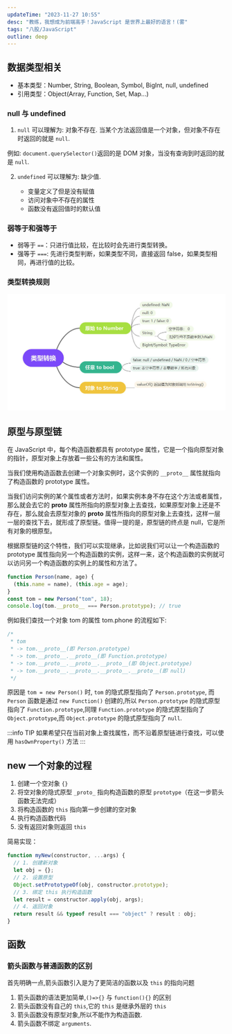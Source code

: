 ```yaml
---
updateTime: "2023-11-27 10:55"
desc: "教练，我想成为前端高手！JavaScript 是世界上最好的语言！(雾"
tags: "八股/JavaScript"
outline: deep
---
```


## 数据类型相关

- 基本类型：Number, String, Boolean, Symbol, BigInt, null, undefined
- 引用类型：Object(Array, Function, Set, Map...)

### null 与 undefined

1. `null` 可以理解为: 对象不存在. 当某个方法返回值是一个对象，但对象不存在时返回的就是 `null`.

例如: `document.querySelector()`返回的是 DOM 对象，当没有查询到时返回的就是 `null`.

2.  `undefined` 可以理解为: 缺少值.

    - 变量定义了但是没有赋值
    - 访问对象中不存在的属性
    - 函数没有返回值时的默认值

### 弱等于和强等于

- 弱等于 `==`：只进行值比较，在比较时会先进行类型转换。
- 强等于 `===`: 先进行类型判断，如果类型不同，直接返回 false，如果类型相同，再进行值的比较。

### 类型转换规则

![类型转换规则](./img/类型转换规则.jpg)

## 原型与原型链

在 JavaScript 中，每个构造函数都具有 prototype 属性，它是一个指向原型对象的指针，原型对象上存放着一些公有的方法和属性。

当我们使用构造函数去创建一个对象实例时，这个实例的 `__proto__` 属性就指向了构造函数的 prototype 属性。

当我们访问实例的某个属性或者方法时，如果实例本身不存在这个方法或者属性，那么就会去它的 **proto** 属性所指向的原型对象上去查找，如果原型对象上还是不存在，那么就会去原型对象的 **proto** 属性所指向的原型对象上去查找，这样一层一层的查找下去，就形成了原型链。值得一提的是，原型链的终点是 null，它是所有对象的根原型。

根据原型链的这个特性，我们可以实现继承，比如说我们可以让一个构造函数的 prototype 属性指向另一个构造函数的实例，这样一来，这个构造函数的实例就可以访问另一个构造函数的实例上的属性和方法了。

```js
function Person(name, age) {
  (this.name = name), (this.age = age);
}
const tom = new Person("tom", 18);
console.log(tom.__proto__ === Person.prototype); // true
```

例如我们查找一个对象 tom 的属性 tom.phone 的流程如下:

```js
/*
 * tom
 * -> tom.__proto__(即 Person.prototype)
 * -> tom.__proto__.__proto__(即 Function.prototype)
 * -> tom.__proto__.__proto__.__proto__(即 Object.prototype)
 * -> tom.__proto__.__proto__.__proto__.__proto__(即 null)
 */
```

原因是 `tom = new Person()` 时, `tom` 的隐式原型指向了 `Person.prototype`, 而 `Person` 函数是通过 `new Function()` 创建的,所以 `Person.prototype` 的隐式原型指向了 `Function.prototype`,同理 `Function.prototype` 的隐式原型指向了 `Object.prototype`,而 `Object.prototype` 的隐式原型指向了 `null`.

:::info TIP
如果希望只在当前对象上查找属性，而不沿着原型链进行查找，可以使用 `hasOwnProperty()` 方法
:::

## new 一个对象的过程

1. 创建一个空对象 `{}`
2. 将空对象的隐式原型 `_proto_` 指向构造函数的原型 `prototype`（在这一步箭头函数无法完成）
3. 将构造函数的 `this` 指向第一步创建的空对象
4. 执行构造函数代码
5. 没有返回对象则返回 `this`

简易实现：

```js
function myNew(constructor, ...args) {
  // 1. 创建新对象
  let obj = {};
  // 2. 设置原型
  Object.setPrototypeOf(obj, constructor.prototype);
  // 3. 绑定 this 执行构造函数
  let result = constructor.apply(obj, args);
  // 4. 返回对象
  return result && typeof result === "object" ? result : obj;
}
```

## 函数

### 箭头函数与普通函数的区别

首先明确一点,箭头函数引入是为了更简洁的函数以及 `this` 的指向问题

1.  箭头函数的语法更加简单,`()=>{}` 与 `function(){}` 的区别
2.  箭头函数没有自己的 `this`,它的 `this` 是继承外层的 `this`
3.  箭头函数没有原型对象,所以不能作为构造函数.
4.  箭头函数不绑定 `arguments`.
